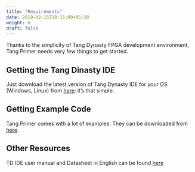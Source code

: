 ```yaml
---
title: "Requirements"
date: 2019-02-15T19:15:00+05:30
weight: 6
draft: false
---
```


Thanks to the simplicity of Tang Dynasty FPGA development environment, Tang Primer needs very few things to get started.

## Getting the Tang Dinasty IDE

Just download the latest version of Tang Dynasty IDE for your OS (Windows, Linux) from [here](http://dl.sipeed.com/TANG/Primer/IDE): it’s that simple.

## Getting Example Code

Tang Primer comes with a lot of examples. They can be downloaded from [here](https://github.com/Lichee-Pi/Tang_FPGA_Examples).

## Other Resources

TD IDE user manual and Datasheet in English can be found [here](https://github.com/kprasadvnsi/Anlogic_Doc_English)
